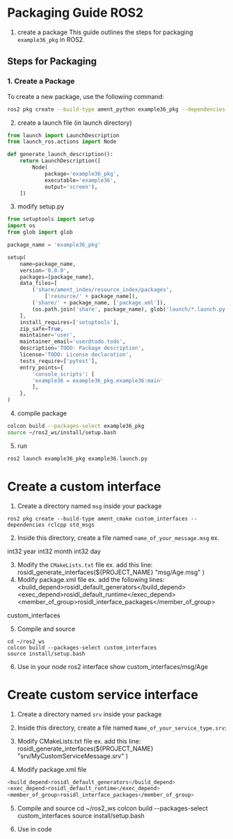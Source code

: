
# Packaging Guide ROS2

1. create a package
This guide outlines the steps for packaging `example36_pkg` in ROS2.

## Steps for Packaging

### 1. Create a Package

To create a new package, use the following command:

```bash
ros2 pkg create --build-type ament_python example36_pkg --dependencies rclpy std_msgs geometry_msgs custom_interfaces
```

2. create a launch file (in launch directory)
```python
from launch import LaunchDescription
from launch_ros.actions import Node

def generate_launch_description():
    return LaunchDescription([
        Node(
            package='example36_pkg',
            executable='example36',
            output='screen'),
    ])
```

3. modify setup.py 
```python
from setuptools import setup
import os
from glob import glob

package_name = 'example36_pkg'

setup(
    name=package_name,
    version='0.0.0',
    packages=[package_name],
    data_files=[
        ('share/ament_index/resource_index/packages',
            ['resource/' + package_name]),
        ('share/' + package_name, ['package.xml']),
        (os.path.join('share', package_name), glob('launch/*.launch.py'))
    ],
    install_requires=['setuptools'],
    zip_safe=True,
    maintainer='user',
    maintainer_email='user@todo.todo',
    description='TODO: Package description',
    license='TODO: License declaration',
    tests_require=['pytest'],
    entry_points={
        'console_scripts': [
        'example36 = example36_pkg.example36:main'
        ],
    },
)
```
4. compile package
```bash
colcon build --packages-select example36_pkg
source ~/ros2_ws/install/setup.bash
```
5. run
```bash
ros2 launch example36_pkg example36.launch.py
```

# Create a custom interface

1. Create a directory named `msg` inside your package
```
ros2 pkg create --build-type ament_cmake custom_interfaces --dependencies rclcpp std_msgs
```
2. Inside this directory, create a file named `name_of_your_message.msg`
	ex.

int32 year
int32 month
int32 day

3. Modify the `CMakeLists.txt` file
	ex. add this line:
rosidl_generate_interfaces(${PROJECT_NAME}
  "msg/Age.msg"
)
4. Modify package.xml file
	ex. add the following lines:
<build_depend>rosidl_default_generators</build_depend>
<exec_depend>rosidl_default_runtime</exec_depend>
<member_of_group>rosidl_interface_packages</member_of_group>

<depend>custom_interfaces</depend>

5. Compile and source
```
cd ~/ros2_ws
colcon build --packages-select custom_interfaces
source install/setup.bash
```

6. Use in your node
ros2 interface show custom_interfaces/msg/Age

# Create custom service interface

1. Create a directory named `srv` inside your package

2. Inside this directory, create a file named `Name_of_your_service_type.srv`:

3. Modify CMakeLists.txt file
ex. add this line:
rosidl_generate_interfaces(${PROJECT_NAME}
  "srv/MyCustomServiceMessage.srv"
)
4. Modify package.xml file
```bash
<build_depend>rosidl_default_generators</build_depend>
<exec_depend>rosidl_default_runtime</exec_depend>
<member_of_group>rosidl_interface_packages</member_of_group>
```
5. Compile and source
cd ~/ros2_ws
colcon build --packages-select custom_interfaces
source install/setup.bash

6. Use in code
